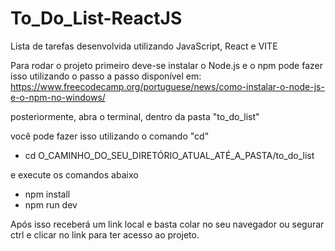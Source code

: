 # To_Do_List-ReactJS
Lista de tarefas desenvolvida utilizando JavaScript, React e VITE

Para rodar o projeto primeiro deve-se instalar o Node.js e o npm
pode fazer isso utilizando o passo a passo disponível em: https://www.freecodecamp.org/portuguese/news/como-instalar-o-node-js-e-o-npm-no-windows/

posteriormente, abra o terminal, dentro da pasta "to_do_list"

você pode fazer isso utilizando o comando "cd"

- cd O_CAMINHO_DO_SEU_DIRETÓRIO_ATUAL_ATÉ_A_PASTA/to_do_list

e execute os comandos abaixo

- npm install
- npm run dev

Após isso receberá um link local e basta colar no seu navegador ou segurar ctrl e clicar
no link para ter acesso ao projeto.
